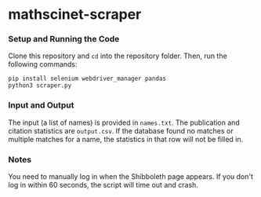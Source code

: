 # mathscinet-scraper

### Setup and Running the Code
Clone this repository and `cd` into the repository folder. Then, run the following commands:
```
pip install selenium webdriver_manager pandas
python3 scraper.py
```

### Input and Output
The input (a list of names) is provided in `names.txt`. The publication and citation statistics are `output.csv`. If the database found no matches or multiple matches for a name, the statistics in that row will not be filled in.

### Notes
You need to manually log in when the Shibboleth page appears. If you don't log in within 60 seconds, the script will time out and crash.
